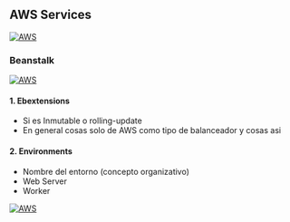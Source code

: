 ## AWS Services
[![AWS](https://img.shields.io/badge/AWS_Services-ff9900?style=for-the-badge&logo=amazon&logoColor=white&labelColor=101010)](https://github.com/Alberto-mt/AWS/blob/main/Apuntes_Servicios/index.md)

### Beanstalk
[![AWS](https://img.shields.io/badge/Beanstalk-c044b8?style=for-the-badge&logo=amazon&logoColor=white&labelColor=101010)](https://github.com/Alberto-mt/AWS/blob/main/Apuntes_Servicios/categories/Beanstalk.md)

#### 1. Ebextensions
- Si es Inmutable o rolling-update
- En general cosas solo de AWS como tipo de balanceador y cosas asi

#### 2. Environments
- Nombre del entorno (concepto organizativo)
- Web Server
- Worker

[![AWS](https://img.shields.io/badge/Beanstalk-c044b8?style=for-the-badge&label=&#9650;&logoColor=white&labelColor=101010)](https://github.com/Alberto-mt/AWS/blob/main/Apuntes_Servicios/categories/Beanstalk.md)
